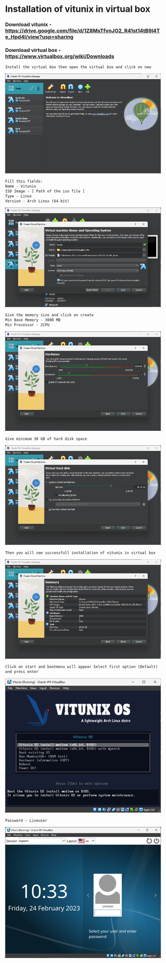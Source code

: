 # Installation of vitunix in virtual box

### Download vitunix - https://drive.google.com/file/d/1Z8MsTfvnJO2_R41st14tB9l4Te_Hpd4l/view?usp=sharing

### Download virtual box - https://www.virtualbox.org/wiki/Downloads


```
Install the virtual box then open the virtual box and click on new
```

<td>
      <img src="images/VirtualBox_mCc2w5GOkv.png">
</td>


```
Fill this fields: 
Name - Vitunix
ISO Image - [ Path of the iso file ]
Type - Linux
Version - Arch Linux (64-bit)
```
<td>
      <img src="images/VirtualBox_IWHdBJ7Mo1.png">
</td>

```
Give the memory size and click on create
Min Base Memory - 3000 MB
Min Processor - 2CPU
```
<td>
      <img src="images/VirtualBox_oefZmYio8G.png">
</td>

```
Give minimum 30 GB of hard disk space
```
<td>
      <img src="images/VirtualBox_owdDZvK0hW.png">
</td>

```
Then you will see successfull installation of vitunix in virtual box
```
<td>
      <img src="images/VirtualBox_D6YPiRWuOi.png">
</td>

```
Click on start and bootmenu will appear Select first option (Default) and press enter
```

<td>
      <img src="images/VirtualBoxVM_7Q1jPyZeqp.png">
</td>

```Login Screen
Password - Liveuser
```
<td>
      <img src="images/VirtualBoxVM_0iY7zyeNnQ.png">
</td>


